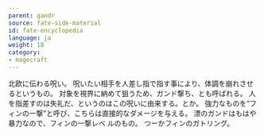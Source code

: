 ```yaml
---
parent: gandr
source: fate-side-material
id: fate-encyclopedia
language: ja
weight: 18
category:
- magecraft
---
```


北欧に伝わる呪い。
呪いたい相手を人差し指で指す事により、体調を崩れさせるというもの。
対象を視界に納めて狙うため、ガンド撃ち、とも呼ばれる。
人を指差すのは失礼だ、というのはこの呪いに由来する。とか。
強力なものを“フィンの一撃”と呼び、こちらは直接的なダメージを与える。
漂のガンドはもはや暴力なので、フィンの一撃レベ ルのもの。
つーかフィンのガトリング。
